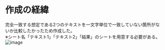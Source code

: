 # 作成の経緯
完全一致する想定である2つのテキストを一文字単位で一致していない箇所がないか比較したかったため作成した。  
※シート名「テキスト1」「テキスト2」「結果」のシートを用意する必要がある。
![image](https://github.com/user-attachments/assets/2556ed44-c55d-472e-bc86-844fa6e89830)
